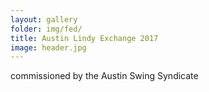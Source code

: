 ```yaml
---
layout: gallery
folder: img/fed/
title: Austin Lindy Exchange 2017
image: header.jpg
---
```

commissioned by the Austin Swing Syndicate